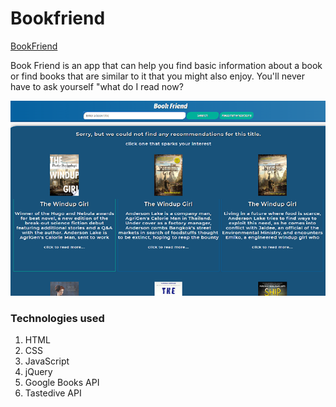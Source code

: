 # Bookfriend


[BookFriend](https://tmothymartel.github.io/book-friend/) 


Book Friend is an app that can help you find basic information about a book or find books that are similar to it that you might also enjoy. You'll never have to ask yourself "what do I read now?

![image of the site](bookfriend-ss.png)

### Technologies used

1. HTML
1. CSS
1. JavaScript
1. jQuery
1. Google Books API
1. Tastedive API
